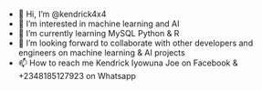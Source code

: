 - 👋 Hi, I’m @kendrick4x4
- 👀 I’m interested in machine learning and AI
- 🌱 I’m currently learning MySQL Python & R
- 💞️ I’m looking forward to collaborate with other developers and engineers on machine learning & AI projects
- 📫 How to reach me Kendrick Iyowuna Joe on Facebook & +2348185127923 on Whatsapp

<!---
kendrick4x4/kendrick4x4 is a ✨ special ✨ repository because its `README.md` (this file) appears on your GitHub profile.
You can click the Preview link to take a look at your changes.
--->
